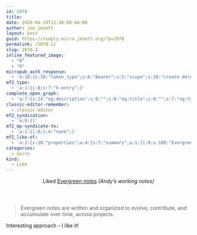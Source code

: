 ```yaml
---
id: 2078
title: 
date: 2020-04-19T12:48:04-04:00
author: joe jenett
layout: post
guid: https://simply.micro.jenett.org/?p=2078
permalink: /2078-2/
slug: 2078-2
inline_featured_image:
  - "0"
  - "0"
micropub_auth_response:
  - 'a:10:{s:10:"token_type";s:6:"Bearer";s:5:"scope";s:20:"create delete update";s:2:"me";s:32:"https://simply.micro.jenett.org/";s:9:"issued_by";s:59:"https://simply.micro.jenett.org/wp-json/indieauth/1.0/token";s:9:"client_id";s:20:"https://omnibear.com";s:11:"client_name";s:8:"Omnibear";s:11:"client_icon";s:29:"https://omnibear.com/logo.svg";s:9:"issued_at";i:1587229332;s:4:"user";i:1;s:13:"last_accessed";i:1587314506;}'
mf2_type:
  - 'a:1:{i:0;s:7:"h-entry";}'
complete_open_graph:
  - 'a:7:{s:14:"og:description";s:0:"";s:8:"og:title";s:0:"";s:7:"og:type";s:0:"";s:12:"twitter:card";s:7:"summary";s:15:"twitter:creator";s:0:"";s:19:"twitter:description";s:0:"";s:8:"og:image";s:0:"";}'
classic-editor-remember:
  - classic-editor
mf2_syndication:
  - 'a:0:{}'
mf2_mp-syndicate-to:
  - 'a:1:{i:0;s:4:"none";}'
mf2_like-of:
  - 'a:2:{s:10:"properties";a:4:{s:7:"summary";a:1:{i:0;s:108:"Evergreen notes are written and organized to evolve, contribute, and accumulate over time, across projects. ";}s:4:"name";a:1:{i:0;s:15:"Evergreen notes";}s:3:"url";a:1:{i:0;s:69:"https://notes.andymatuschak.org/z4SDCZQeRo4xFEQ8H4qrSqd68ucpgE6LU155C";}s:11:"publication";a:1:{i:0;s:21:"Andyʼs working notes";}}s:4:"type";s:4:"cite";}'
categories:
  - micro
kind:
  - Like
---
```

<div class="entry-reaction"><section class="response u-like-of h-cite"><header><span class="kind-display-text">Liked</span> <a href="https://notes.andymatuschak.org/z4SDCZQeRo4xFEQ8H4qrSqd68ucpgE6LU155C" class="p-name u-url">Evergreen notes</a> <em>(<span class="p-publication">Andyʼs working notes</span>)</em></header>
<blockquote class="e-summary">Evergreen notes are written and organized to evolve, contribute, and accumulate over time, across projects. </blockquote></section></div>
<div class="entry-content e-content" itemprop="description articleBody">
<p>Interesting approach – I like it!</p></div>